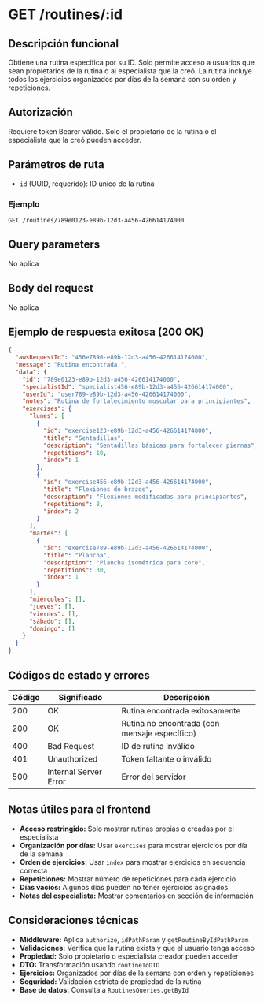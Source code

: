 # GET /routines/:id

## Descripción funcional

Obtiene una rutina específica por su ID. Solo permite acceso a usuarios que sean propietarios de la rutina o al especialista que la creó. La rutina incluye todos los ejercicios organizados por días de la semana con su orden y repeticiones.

## Autorización

Requiere token Bearer válido. Solo el propietario de la rutina o el especialista que la creó pueden acceder.

## Parámetros de ruta

- `id` (UUID, requerido): ID único de la rutina

### Ejemplo
```
GET /routines/789e0123-e89b-12d3-a456-426614174000
```

## Query parameters

No aplica

## Body del request

No aplica

## Ejemplo de respuesta exitosa (200 OK)

```json
{
  "awsRequestId": "456e7890-e89b-12d3-a456-426614174000",
  "message": "Rutina encontrada.",
  "data": {
    "id": "789e0123-e89b-12d3-a456-426614174000",
    "specialistId": "specialist456-e89b-12d3-a456-426614174000",
    "userId": "user789-e89b-12d3-a456-426614174000",
    "notes": "Rutina de fortalecimiento muscular para principiantes",
    "exercises": {
      "lunes": [
        {
          "id": "exercise123-e89b-12d3-a456-426614174000",
          "title": "Sentadillas",
          "description": "Sentadillas básicas para fortalecer piernas",
          "repetitions": 10,
          "index": 1
        },
        {
          "id": "exercise456-e89b-12d3-a456-426614174000",
          "title": "Flexiones de brazos",
          "description": "Flexiones modificadas para principiantes",
          "repetitions": 8,
          "index": 2
        }
      ],
      "martes": [
        {
          "id": "exercise789-e89b-12d3-a456-426614174000",
          "title": "Plancha",
          "description": "Plancha isométrica para core",
          "repetitions": 30,
          "index": 1
        }
      ],
      "miércoles": [],
      "jueves": [],
      "viernes": [],
      "sábado": [],
      "domingo": []
    }
  }
}
```

## Códigos de estado y errores

| Código | Significado           | Descripción                      |
| ------ | --------------------- | -------------------------------- |
| 200    | OK                    | Rutina encontrada exitosamente   |
| 200    | OK                    | Rutina no encontrada (con mensaje específico) |
| 400    | Bad Request           | ID de rutina inválido            |
| 401    | Unauthorized          | Token faltante o inválido        |
| 500    | Internal Server Error | Error del servidor               |

## Notas útiles para el frontend

- **Acceso restringido:** Solo mostrar rutinas propias o creadas por el especialista
- **Organización por días:** Usar `exercises` para mostrar ejercicios por día de la semana
- **Orden de ejercicios:** Usar `index` para mostrar ejercicios en secuencia correcta
- **Repeticiones:** Mostrar número de repeticiones para cada ejercicio
- **Días vacíos:** Algunos días pueden no tener ejercicios asignados
- **Notas del especialista:** Mostrar comentarios en sección de información

## Consideraciones técnicas

- **Middleware:** Aplica `authorize`, `idPathParam` y `getRoutineByIdPathParam`
- **Validaciones:** Verifica que la rutina exista y que el usuario tenga acceso
- **Propiedad:** Solo propietario o especialista creador pueden acceder
- **DTO:** Transformación usando `routineToDTO`
- **Ejercicios:** Organizados por días de la semana con orden y repeticiones
- **Seguridad:** Validación estricta de propiedad de la rutina
- **Base de datos:** Consulta a `RoutinesQueries.getById`
